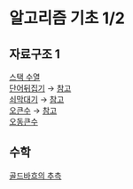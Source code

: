 # 알고리즘 기초 1/2
## 자료구조 1
[스택 수열](https://www.acmicpc.net/problem/1874) <br>
[단어뒤집기](https://www.acmicpc.net/problem/17413) → [참고](https://velog.io/@dailyhyun/BOJ%EB%B0%B1%EC%A4%80-17413.-%EB%8B%A8%EC%96%B4-%EB%92%A4%EC%A7%91%EA%B8%B02)<br>
[쇠막대기](https://www.acmicpc.net/problem/10799) → [참고](https://claude-u.tistory.com/331)<br>
[오큰수](https://www.acmicpc.net/problem/17298) → [참고](https://hooongs.tistory.com/329)<br>
[오동큰수](https://www.acmicpc.net/problem/17299) <br>

## 수학 
[골드바흐의 추측](https://www.acmicpc.net/problem/6588)
